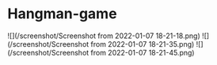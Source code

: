 # Hangman-game
![](/screenshot/Screenshot from 2022-01-07 18-21-18.png)
![](/screenshot/Screenshot from 2022-01-07 18-21-35.png)
![](/screenshot/Screenshot from 2022-01-07 18-21-45.png)

